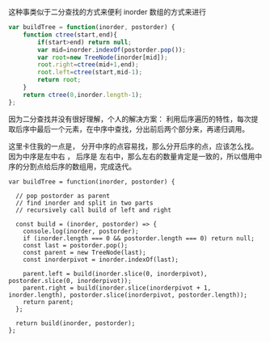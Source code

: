这种事类似于二分查找的方式来便利 inorder 数组的方式来进行
```javascript
var buildTree = function(inorder, postorder) {
    function ctree(start,end){
        if(start>end) return null;
        var mid=inorder.indexOf(postorder.pop());
        var root=new TreeNode(inorder[mid]);
        root.right=ctree(mid+1,end);
        root.left=ctree(start,mid-1);
        return root;
    }
    return ctree(0,inorder.length-1);
};
```

因为二分查找并没有很好理解，个人的解决方案：
利用后序遍历的特性，每次提取后序中最后一个元素，在中序中查找，分出前后两个部分来，再递归调用。

这里卡住我的一点是， 分开中序的点容易找，那么分开后序的点，应该怎么找。
因为中序是左中右 ， 后序是 左右中，那么左右的数量肯定是一致的，所以借用中序的分割点给后序的数组用，完成迭代。

```
var buildTree = function(inorder, postorder) {

  // pop postorder as parent
  // find inorder and split in two parts
  // recursively call build of left and right

  const build = (inorder, postorder) => {
    console.log(inorder, postorder);
    if (inorder.length === 0 && postorder.length === 0) return null;
    const last = postorder.pop();
    const parent = new TreeNode(last);
    const inorderpivot = inorder.indexOf(last);

    parent.left = build(inorder.slice(0, inorderpivot), postorder.slice(0, inorderpivot));
    parent.right = build(inorder.slice(inorderpivot + 1, inorder.length), postorder.slice(inorderpivot, postorder.length));
    return parent;
  };

  return build(inorder, postorder);
};
```